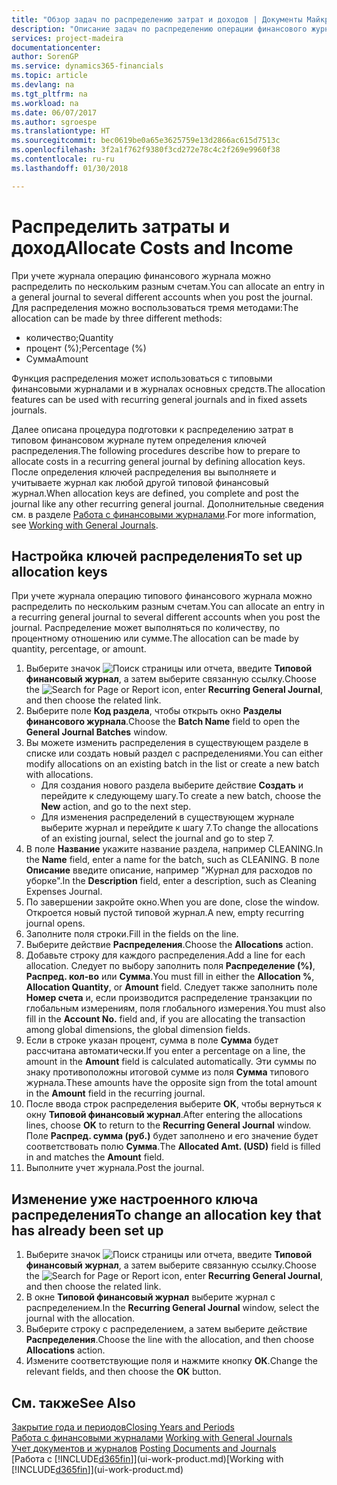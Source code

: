 ```yaml
---
title: "Обзор задач по распределению затрат и доходов | Документы Майкрософт"
description: "Описание задач по распределению операции финансового журнала по нескольким разным счетам при учете журнала."
services: project-madeira
documentationcenter: 
author: SorenGP
ms.service: dynamics365-financials
ms.topic: article
ms.devlang: na
ms.tgt_pltfrm: na
ms.workload: na
ms.date: 06/07/2017
ms.author: sgroespe
ms.translationtype: HT
ms.sourcegitcommit: bec0619be0a65e3625759e13d2866ac615d7513c
ms.openlocfilehash: 3f2a1f762f9380f3cd272e78c4c2f269e9960f38
ms.contentlocale: ru-ru
ms.lasthandoff: 01/30/2018

---
```

# <a name="allocate-costs-and-income"></a><span data-ttu-id="98f3d-103">Распределить затраты и доход</span><span class="sxs-lookup"><span data-stu-id="98f3d-103">Allocate Costs and Income</span></span>
<span data-ttu-id="98f3d-104">При учете журнала операцию финансового журнала можно распределить по нескольким разным счетам.</span><span class="sxs-lookup"><span data-stu-id="98f3d-104">You can allocate an entry in a general journal to several different accounts when you post the journal.</span></span> <span data-ttu-id="98f3d-105">Для распределения можно воспользоваться тремя методами:</span><span class="sxs-lookup"><span data-stu-id="98f3d-105">The allocation can be made by three different methods:</span></span>

* <span data-ttu-id="98f3d-106">количество;</span><span class="sxs-lookup"><span data-stu-id="98f3d-106">Quantity</span></span>
* <span data-ttu-id="98f3d-107">процент (%);</span><span class="sxs-lookup"><span data-stu-id="98f3d-107">Percentage (%)</span></span>
* <span data-ttu-id="98f3d-108">Сумма</span><span class="sxs-lookup"><span data-stu-id="98f3d-108">Amount</span></span>

<span data-ttu-id="98f3d-109">Функция распределения может использоваться с типовыми финансовыми журналами и в журналах основных средств.</span><span class="sxs-lookup"><span data-stu-id="98f3d-109">The allocation features can be used with recurring general journals and in fixed assets journals.</span></span>
<!--You can also distribute the cost or revenue of a line to an intercompany partner when you post a sales or purchase document. When you post the document, a line will be posted in your general journal, and a corresponding line will be created in the intercompany outbox.-->

<span data-ttu-id="98f3d-110">Далее описана процедура подготовки к распределению затрат в типовом финансовом журнале путем определения ключей распределения.</span><span class="sxs-lookup"><span data-stu-id="98f3d-110">The following procedures describe how to prepare to allocate costs in a recurring general journal by defining allocation keys.</span></span> <span data-ttu-id="98f3d-111">После определения ключей распределения вы выполняете и учитываете журнал как любой другой типовой финансовый журнал.</span><span class="sxs-lookup"><span data-stu-id="98f3d-111">When allocation keys are defined, you complete and post the journal like any other recurring general journal.</span></span> <span data-ttu-id="98f3d-112">Дополнительные сведения см. в разделе [Работа с финансовыми журналами](ui-work-general-journals.md).</span><span class="sxs-lookup"><span data-stu-id="98f3d-112">For more information, see [Working with General Journals](ui-work-general-journals.md).</span></span>

## <a name="to-set-up-allocation-keys"></a><span data-ttu-id="98f3d-113">Настройка ключей распределения</span><span class="sxs-lookup"><span data-stu-id="98f3d-113">To set up allocation keys</span></span>
<span data-ttu-id="98f3d-114">При учете журнала операцию типового финансового журнала можно распределить по нескольким разным счетам.</span><span class="sxs-lookup"><span data-stu-id="98f3d-114">You can allocate an entry in a recurring general journal to several different accounts when you post the journal.</span></span> <span data-ttu-id="98f3d-115">Распределение может выполняться по количеству, по процентному отношению или сумме.</span><span class="sxs-lookup"><span data-stu-id="98f3d-115">The allocation can be made by quantity, percentage, or amount.</span></span>
1. <span data-ttu-id="98f3d-116">Выберите значок ![Поиск страницы или отчета](media/ui-search/search_small.png "Значок поиска страницы или отчета"), введите **Типовой финансовый журнал**, а затем выберите связанную ссылку.</span><span class="sxs-lookup"><span data-stu-id="98f3d-116">Choose the ![Search for Page or Report](media/ui-search/search_small.png "Search for Page or Report icon") icon, enter **Recurring General Journal**, and then choose the related link.</span></span>
2. <span data-ttu-id="98f3d-117">Выберите поле **Код раздела**, чтобы открыть окно **Разделы финансового журнала**.</span><span class="sxs-lookup"><span data-stu-id="98f3d-117">Choose the **Batch Name** field to open the **General Journal Batches** window.</span></span>
3. <span data-ttu-id="98f3d-118">Вы можете изменить распределения в существующем разделе в списке или создать новый раздел с распределениями.</span><span class="sxs-lookup"><span data-stu-id="98f3d-118">You can either modify allocations on an existing batch in the list or create a new batch with allocations.</span></span>
   * <span data-ttu-id="98f3d-119">Для создания нового раздела выберите действие **Создать** и перейдите к следующему шагу.</span><span class="sxs-lookup"><span data-stu-id="98f3d-119">To create a new batch, choose the **New** action, and go to the next step.</span></span>
   * <span data-ttu-id="98f3d-120">Для изменения распределений в существующем журнале выберите журнал и перейдите к шагу 7.</span><span class="sxs-lookup"><span data-stu-id="98f3d-120">To change the allocations of an existing journal, select the journal and go to step 7.</span></span>    
4. <span data-ttu-id="98f3d-121">В поле **Название** укажите название раздела, например CLEANING.</span><span class="sxs-lookup"><span data-stu-id="98f3d-121">In the **Name** field, enter a name for the batch, such as CLEANING.</span></span> <span data-ttu-id="98f3d-122">В поле **Описание** введите описание, например "Журнал для расходов по уборке".</span><span class="sxs-lookup"><span data-stu-id="98f3d-122">In the **Description** field, enter a description, such as Cleaning Expenses Journal.</span></span>
5. <span data-ttu-id="98f3d-123">По завершении закройте окно.</span><span class="sxs-lookup"><span data-stu-id="98f3d-123">When you are done, close the window.</span></span> <span data-ttu-id="98f3d-124">Откроется новый пустой типовой журнал.</span><span class="sxs-lookup"><span data-stu-id="98f3d-124">A new, empty recurring journal opens.</span></span>
6. <span data-ttu-id="98f3d-125">Заполните поля строки.</span><span class="sxs-lookup"><span data-stu-id="98f3d-125">Fill in the fields on the line.</span></span>
7. <span data-ttu-id="98f3d-126">Выберите действие **Распределения**.</span><span class="sxs-lookup"><span data-stu-id="98f3d-126">Choose the **Allocations** action.</span></span>
8. <span data-ttu-id="98f3d-127">Добавьте строку для каждого распределения.</span><span class="sxs-lookup"><span data-stu-id="98f3d-127">Add a line for each allocation.</span></span> <span data-ttu-id="98f3d-128">Следует по выбору заполнить поля **Распределение (%)**, **Распред. кол-во** или **Сумма**.</span><span class="sxs-lookup"><span data-stu-id="98f3d-128">You must fill in either the **Allocation %**, **Allocation Quantity**, or **Amount** field.</span></span> <span data-ttu-id="98f3d-129">Следует также заполнить поле **Номер счета** и, если производится распределение транзакции по глобальным измерениям, поля глобального измерения.</span><span class="sxs-lookup"><span data-stu-id="98f3d-129">You must also fill in the **Account No.** field and, if you are allocating the transaction among global dimensions, the global dimension fields.</span></span>
9. <span data-ttu-id="98f3d-130">Если в строке указан процент, сумма в поле **Сумма** будет рассчитана автоматически.</span><span class="sxs-lookup"><span data-stu-id="98f3d-130">If you enter a percentage on a line, the amount in the **Amount** field is calculated automatically.</span></span> <span data-ttu-id="98f3d-131">Эти суммы по знаку противоположны итоговой сумме из поля **Сумма** типового журнала.</span><span class="sxs-lookup"><span data-stu-id="98f3d-131">These amounts have the opposite sign from the total amount in the **Amount** field in the recurring journal.</span></span>
10. <span data-ttu-id="98f3d-132">После ввода строк распределения выберите **ОК**, чтобы вернуться к окну **Типовой финансовый журнал**.</span><span class="sxs-lookup"><span data-stu-id="98f3d-132">After entering the allocations lines, choose **OK** to return to the **Recurring General Journal** window.</span></span> <span data-ttu-id="98f3d-133">Поле **Распред. сумма (руб.)** будет заполнено и его значение будет соответствовать полю **Сумма**.</span><span class="sxs-lookup"><span data-stu-id="98f3d-133">The **Allocated Amt. (USD)** field is filled in and matches the **Amount** field.</span></span>
11. <span data-ttu-id="98f3d-134">Выполните учет журнала.</span><span class="sxs-lookup"><span data-stu-id="98f3d-134">Post the journal.</span></span>

## <a name="to-change-an-allocation-key-that-has-already-been-set-up"></a><span data-ttu-id="98f3d-135">Изменение уже настроенного ключа распределения</span><span class="sxs-lookup"><span data-stu-id="98f3d-135">To change an allocation key that has already been set up</span></span>
1. <span data-ttu-id="98f3d-136">Выберите значок ![Поиск страницы или отчета](media/ui-search/search_small.png "Значок поиска страницы или отчета"), введите **Типовой финансовый журнал**, а затем выберите связанную ссылку.</span><span class="sxs-lookup"><span data-stu-id="98f3d-136">Choose the ![Search for Page or Report](media/ui-search/search_small.png "Search for Page or Report icon") icon, enter **Recurring General Journal**, and then choose the related link.</span></span>
2. <span data-ttu-id="98f3d-137">В окне **Типовой финансовый журнал** выберите журнал с распределением.</span><span class="sxs-lookup"><span data-stu-id="98f3d-137">In the **Recurring General Journal** window, select the journal with the allocation.</span></span>
3. <span data-ttu-id="98f3d-138">Выберите строку с распределением, а затем выберите действие **Распределения**.</span><span class="sxs-lookup"><span data-stu-id="98f3d-138">Choose the line with the allocation, and then choose **Allocations** action.</span></span>
4. <span data-ttu-id="98f3d-139">Измените соответствующие поля и нажмите кнопку **ОК**.</span><span class="sxs-lookup"><span data-stu-id="98f3d-139">Change the relevant fields, and then choose the **OK** button.</span></span>

## <a name="see-also"></a><span data-ttu-id="98f3d-140">См. также</span><span class="sxs-lookup"><span data-stu-id="98f3d-140">See Also</span></span>
[<span data-ttu-id="98f3d-141">Закрытие года и периодов</span><span class="sxs-lookup"><span data-stu-id="98f3d-141">Closing Years and Periods</span></span>](year-close-years-periods.md)  
<span data-ttu-id="98f3d-142">[Работа с финансовыми журналами](ui-work-general-journals.md)  </span><span class="sxs-lookup"><span data-stu-id="98f3d-142">[Working with General Journals](ui-work-general-journals.md)  </span></span>  
<span data-ttu-id="98f3d-143">[Учет документов и журналов](ui-post-documents-journals.md)  </span><span class="sxs-lookup"><span data-stu-id="98f3d-143">[Posting Documents and Journals](ui-post-documents-journals.md)  </span></span>  
<span data-ttu-id="98f3d-144">[Работа с [!INCLUDE[d365fin](includes/d365fin_md.md)]](ui-work-product.md)</span><span class="sxs-lookup"><span data-stu-id="98f3d-144">[Working with [!INCLUDE[d365fin](includes/d365fin_md.md)]](ui-work-product.md)</span></span>

